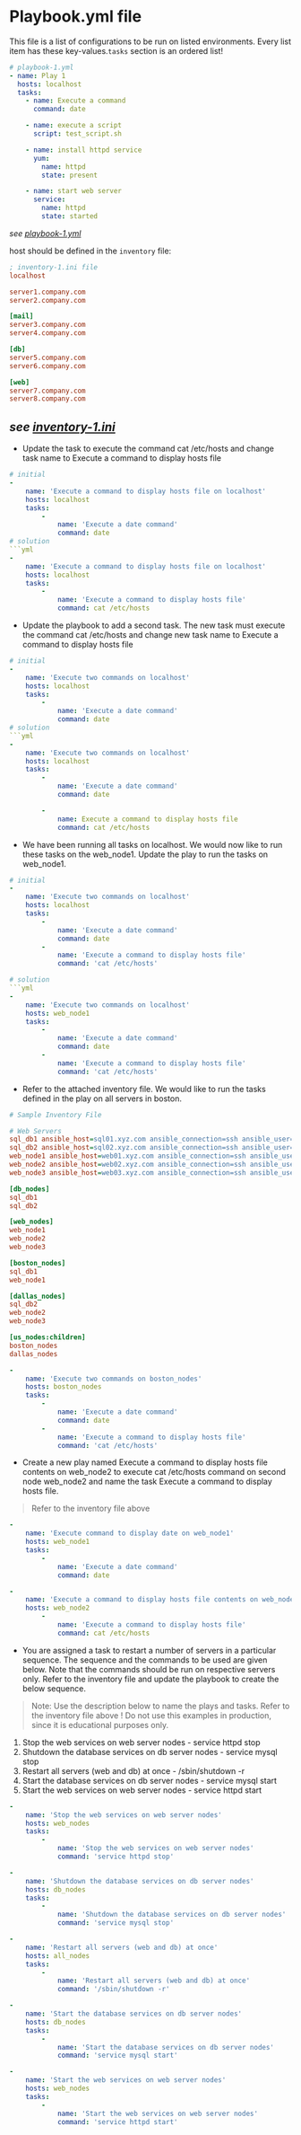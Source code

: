# Playbook.yml file

This file is a list of configurations to be run on listed environments. Every list item has these key-values.`tasks` section is an ordered list!

```yaml
# playbook-1.yml
- name: Play 1
  hosts: localhost
  tasks:
    - name: Execute a command
      command: date

    - name: execute a script
      script: test_script.sh

    - name: install httpd service
      yum:
        name: httpd
        state: present

    - name: start web server
      service:
        name: httpd
        state: started
```
*see [playbook-1.yml](playbook-1.yml)*

host should be defined in the `inventory` file:

```ini
; inventory-1.ini file
localhost

server1.company.com
server2.company.com

[mail]
server3.company.com
server4.company.com

[db]
server5.company.com
server6.company.com

[web]
server7.company.com
server8.company.com
```
*see [inventory-1.ini](inventory-1.ini)*
---

- Update the task to execute the command cat /etc/hosts and change task name to Execute a command to display hosts file

```yml
# initial
-
    name: 'Execute a command to display hosts file on localhost'
    hosts: localhost
    tasks:
        -
            name: 'Execute a date command'
            command: date
# solution
```yml
-
    name: 'Execute a command to display hosts file on localhost'
    hosts: localhost
    tasks:
        -
            name: 'Execute a command to display hosts file'
            command: cat /etc/hosts
```

- Update the playbook to add a second task. The new task must execute the command cat /etc/hosts and change new task name to Execute a command to display hosts file

```yml
# initial
-
    name: 'Execute two commands on localhost'
    hosts: localhost
    tasks:
        -
            name: 'Execute a date command'
            command: date
# solution
```yml
-
    name: 'Execute two commands on localhost'
    hosts: localhost
    tasks:
        -
            name: 'Execute a date command'
            command: date

        -
            name: Execute a command to display hosts file
            command: cat /etc/hosts
```

- We have been running all tasks on localhost. We would now like to run these tasks on the web_node1. Update the play to run the tasks on web_node1.

```yml
# initial
-
    name: 'Execute two commands on localhost'
    hosts: localhost
    tasks:
        -
            name: 'Execute a date command'
            command: date
        -
            name: 'Execute a command to display hosts file'
            command: 'cat /etc/hosts'

# solution
```yml
-
    name: 'Execute two commands on localhost'
    hosts: web_node1
    tasks:
        -
            name: 'Execute a date command'
            command: date
        -
            name: 'Execute a command to display hosts file'
            command: 'cat /etc/hosts'
```

- Refer to the attached inventory file. We would like to run the tasks defined in the play on all servers in boston.

```ini
# Sample Inventory File

# Web Servers
sql_db1 ansible_host=sql01.xyz.com ansible_connection=ssh ansible_user=root ansible_ssh_pass=Lin$Pass
sql_db2 ansible_host=sql02.xyz.com ansible_connection=ssh ansible_user=root ansible_ssh_pass=Lin$Pass
web_node1 ansible_host=web01.xyz.com ansible_connection=ssh ansible_user=administrator ansible_ssh_pass=Win$Pass
web_node2 ansible_host=web02.xyz.com ansible_connection=ssh ansible_user=administrator ansible_ssh_pass=Win$Pass
web_node3 ansible_host=web03.xyz.com ansible_connection=ssh ansible_user=administrator ansible_ssh_pass=Win$Pass

[db_nodes]
sql_db1
sql_db2

[web_nodes]
web_node1
web_node2
web_node3

[boston_nodes]
sql_db1
web_node1

[dallas_nodes]
sql_db2
web_node2
web_node3

[us_nodes:children]
boston_nodes
dallas_nodes
```

```yml
-
    name: 'Execute two commands on boston_nodes'
    hosts: boston_nodes
    tasks:
        -
            name: 'Execute a date command'
            command: date
        -
            name: 'Execute a command to display hosts file'
            command: 'cat /etc/hosts'
```

- Create a new play named Execute a command to display hosts file contents on web_node2 to execute cat /etc/hosts command on second node web_node2 and name the task Execute a command to display hosts file. 
> Refer to the inventory file above

```yml
-
    name: 'Execute command to display date on web_node1'
    hosts: web_node1
    tasks:
        -
            name: 'Execute a date command'
            command: date

- 
    name: 'Execute a command to display hosts file contents on web_node2'
    hosts: web_node2
        -
            name: 'Execute a command to display hosts file'
            command: cat /etc/hosts
```

- You are assigned a task to restart a number of servers in a particular sequence. The sequence and the commands to be used are given below. Note that the commands should be run on respective servers only. Refer to the inventory file and update the playbook to create the below sequence.
> Note: Use the description below to name the plays and tasks. Refer to the inventory file above
> ! Do not use this examples in production, since it is educational purposes only.

1. Stop the web services on web server nodes - service httpd stop
2. Shutdown the database services on db server nodes - service mysql stop
3. Restart all servers (web and db) at once - /sbin/shutdown -r
4. Start the database services on db server nodes - service mysql start
5. Start the web services on web server nodes - service httpd start

```yml
-
    name: 'Stop the web services on web server nodes'
    hosts: web_nodes
    tasks:
        -
            name: 'Stop the web services on web server nodes'
            command: 'service httpd stop'

-
    name: 'Shutdown the database services on db server nodes'
    hosts: db_nodes
    tasks:
        -
            name: 'Shutdown the database services on db server nodes'
            command: 'service mysql stop'

-
    name: 'Restart all servers (web and db) at once'
    hosts: all_nodes
    tasks:
        -
            name: 'Restart all servers (web and db) at once'
            command: '/sbin/shutdown -r'

-
    name: 'Start the database services on db server nodes'
    hosts: db_nodes
    tasks:
        -
            name: 'Start the database services on db server nodes'
            command: 'service mysql start'

-
    name: 'Start the web services on web server nodes'
    hosts: web_nodes
    tasks:
        -
            name: 'Start the web services on web server nodes'
            command: 'service httpd start'
```
